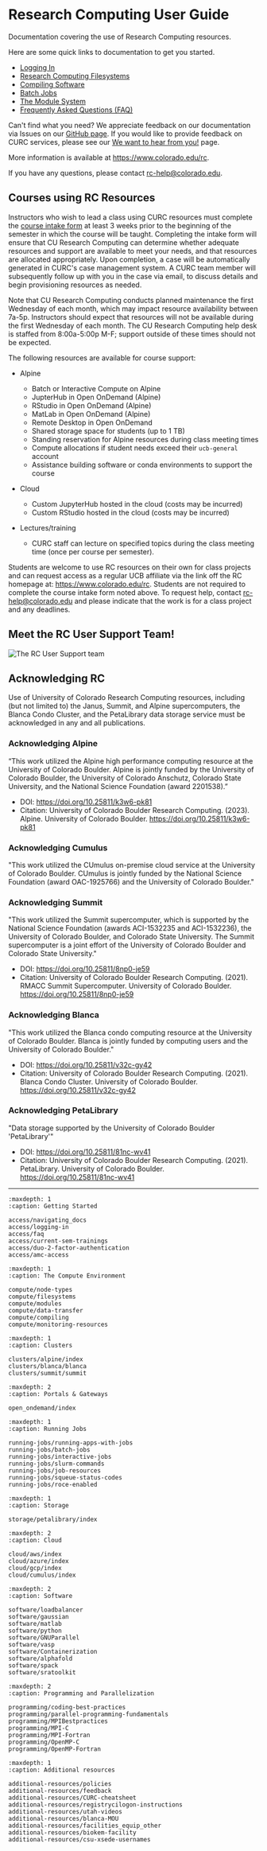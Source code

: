 # Research Computing User Guide

Documentation covering the use of Research Computing resources.

Here are some quick links to documentation to get you started.

- [Logging In](access/logging-in.md)
- [Research Computing Filesystems](compute/filesystems.md)
- [Compiling Software](compute/compiling.md)
- [Batch Jobs](running-jobs/batch-jobs.md)
- [The Module System](compute/modules.md)
- [Frequently Asked Questions (FAQ)](access/faq.md)

Can't find what you need? We appreciate feedback on our documentation via Issues on our [GitHub page](https://github.com/ResearchComputing/Documentation/issues). If you would like to provide feedback on CURC services, please see our [We want to hear from you!](./additional-resources/feedback) page.

More information is available at https://www.colorado.edu/rc.

If you have any questions, please contact <rc-help@colorado.edu>.

## Courses using RC Resources

Instructors who wish to lead a class using CURC resources must complete the [course intake form](https://forms.office.com/r/3Bx0Dp0635) at least 3 weeks prior to the beginning of the semester in which the course will be taught. Completing the intake form will ensure that CU Research Computing can determine whether adequate resources and support are available to meet your needs, and that resources are allocated appropriately.  Upon completion, a case will be automatically generated in CURC's case management system. A CURC team member will subsequently follow up with you in the case via email, to discuss details and begin provisioning resources as needed. 

Note that CU Research Computing conducts planned maintenance the first Wednesday of each month, which may impact resource availability between 7a-5p. Instructors should expect that resources will not be available during the first Wednesday of each month. The CU Research Computing help desk is staffed from 8:00a-5:00p M-F; support outside of these times should not be expected. 

The following resources are available for course support:

* Alpine
   * Batch or Interactive Compute on Alpine
   * JupterHub in Open OnDemand (Alpine)
   * RStudio in Open OnDemand (Alpine)
   * MatLab in Open OnDemand (Alpine)
   * Remote Desktop in Open OnDemand
   * Shared storage space for students (up to 1 TB)
   * Standing reservation for Alpine resources during class meeting times
   * Compute allocations if student needs exceed their `ucb-general` account
   * Assistance building software or conda environments to support the course

* Cloud
   * Custom JupyterHub hosted in the cloud (costs may be incurred)
   * Custom RStudio hosted in the cloud (costs may be incurred)

* Lectures/training
  * CURC staff can lecture on specified topics during the class meeting time (once per course per semester). 

Students are welcome to use RC resources on their own for class projects and can request access as a regular UCB affiliate via the link off the RC homepage at: https://www.colorado.edu/rc. Students are not required to complete the course intake form noted above. To request help, contact rc-help@colorado.edu and please indicate that the work is for a class project and any deadlines.  

## Meet the RC User Support Team!

![The RC User Support team](./landing_page_images/MeetTheUserSupportTeam.png)

## Acknowledging RC

Use of University of Colorado Research Computing resources, including (but not limited to) the Janus, Summit, and Alpine supercomputers, the Blanca Condo Cluster, and the PetaLibrary data storage service must be acknowledged in any and all publications.

### Acknowledging Alpine

“This work utilized the Alpine high performance computing resource at the University of Colorado Boulder. Alpine is jointly funded by the University of Colorado Boulder, the University of Colorado Anschutz, Colorado State University, and the National Science Foundation (award 2201538).”

- DOI: https://doi.org/10.25811/k3w6-pk81 
- Citation: University of Colorado Boulder Research Computing. (2023). Alpine. University of Colorado Boulder. https://doi.org/10.25811/k3w6-pk81

### Acknowledging Cumulus 

"This work utilized the CUmulus on-premise cloud service at the University of Colorado Boulder. CUmulus is jointly funded by the National Science Foundation (award OAC-1925766) and the University of Colorado Boulder."

### Acknowledging Summit 

"This work utilized the Summit supercomputer, which is supported by the National Science Foundation (awards ACI-1532235 and ACI-1532236), the University of Colorado Boulder, and Colorado State University. The Summit supercomputer is a joint effort of the University of Colorado Boulder and Colorado State University."

- DOI: https://doi.org/10.25811/8np0-je59
- Citation: University of Colorado Boulder Research Computing. (2021). RMACC Summit Supercomputer. University of Colorado Boulder. https://doi.org/10.25811/8np0-je59

### Acknowledging Blanca

"This work utilized the Blanca condo computing resource at the University of Colorado Boulder. Blanca is jointly funded by computing users and the University of Colorado Boulder."

- DOI: https://doi.org/10.25811/v32c-gy42
- Citation: University of Colorado Boulder Research Computing. (2021). Blanca Condo Cluster. University of Colorado Boulder. https://doi.org/10.25811/v32c-gy42

### Acknowledging PetaLibrary 

"Data storage supported by the University of Colorado Boulder 'PetaLibrary'"

- DOI: https://doi.org/10.25811/81nc-wv41
- Citation: University of Colorado Boulder Research Computing. (2021). PetaLibrary. University of Colorado Boulder. https://doi.org/10.25811/81nc-wv41

----

```{toctree}
:maxdepth: 1
:caption: Getting Started

access/navigating_docs
access/logging-in
access/faq
access/current-sem-trainings
access/duo-2-factor-authentication
access/amc-access
```

```{toctree}
:maxdepth: 1
:caption: The Compute Environment

compute/node-types
compute/filesystems
compute/modules
compute/data-transfer
compute/compiling
compute/monitoring-resources

```

```{toctree}
:maxdepth: 1
:caption: Clusters

clusters/alpine/index
clusters/blanca/blanca
clusters/summit/summit

```

```{toctree}
:maxdepth: 2
:caption: Portals & Gateways

open_ondemand/index

```

```{toctree}
:maxdepth: 1
:caption: Running Jobs

running-jobs/running-apps-with-jobs
running-jobs/batch-jobs
running-jobs/interactive-jobs
running-jobs/slurm-commands
running-jobs/job-resources
running-jobs/squeue-status-codes
running-jobs/roce-enabled

```

```{toctree}
:maxdepth: 1
:caption: Storage

storage/petalibrary/index

```
   
```{toctree}
:maxdepth: 2
:caption: Cloud

cloud/aws/index
cloud/azure/index
cloud/gcp/index
cloud/cumulus/index

```

```{toctree}
:maxdepth: 2
:caption: Software

software/loadbalancer
software/gaussian
software/matlab
software/python
software/GNUParallel
software/vasp
software/Containerization
software/alphafold
software/spack
software/sratoolkit

```

```{toctree}
:maxdepth: 2
:caption: Programming and Parallelization
   
programming/coding-best-practices
programming/parallel-programming-fundamentals
programming/MPIBestpractices
programming/MPI-C
programming/MPI-Fortran
programming/OpenMP-C
programming/OpenMP-Fortran

```
   
```{toctree}
:maxdepth: 1
:caption: Additional resources

additional-resources/policies
additional-resources/feedback
additional-resources/CURC-cheatsheet
additional-resources/registrycilogon-instructions
additional-resources/utah-videos
additional-resources/blanca-MOU
additional-resources/facilities_equip_other
additional-resources/biokem-facility
additional-resources/csu-xsede-usernames

```